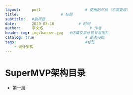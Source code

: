 ```yaml
---
layout:     post                    # 使用的布局（不需要改）
title:                   # 标题 
subtitle:   #副标题
date:       2020-08-10           # 时间
author:     李文拓                     # 作者
header-img: img/banner.jpg   #这篇文章标题背景图片
catalog: true                       # 是否归档
tags:                               #标签
    - 设计架构
---
```


# SuperMVP架构目录

* 第一层 

```

```

